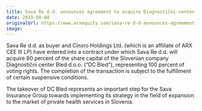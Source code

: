 ```yaml
---
title: Sava Re d.d. announces agreement to acquire Diagnostični center Bled d.o.o.
date: 2019-08-08
originalUrl: https://www.arxequity.com/sava-re-d-d-announces-agreement-to-acquire-diagnosticni-center-bled-d-o-o/
image:
---
```


Sava Re d.d. as buyer and Cinxro Holdings Ltd. (which is an affiliate of ARX CEE III LP) have entered into a contract under which Sava Re d.d. will acquire 80 percent of the share capital of the Slovenian company Diagnostični center Bled d.o.o. (“DC Bled”), representing 100 percent of voting rights. The completion of the transaction is subject to the fulfillment of certain suspensive conditions.

The takeover of DC Bled represents an important step for the Sava Insurance Group towards implementing its strategy in the field of expansion to the market of private health services in Slovenia.
